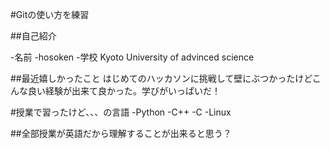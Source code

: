 #Gitの使い方を練習

##自己紹介

-名前
 -hosoken
-学校
 Kyoto University of advinced science


##最近嬉しかったこと
はじめてのハッカソンに挑戦して壁にぶつかったけどこんな良い経験が出来て良かった。学びがいっぱいだ！

#授業で習ったけど、、、の言語
-Python
-C++
-C
-Linux

##全部授業が英語だから理解することが出来ると思う？